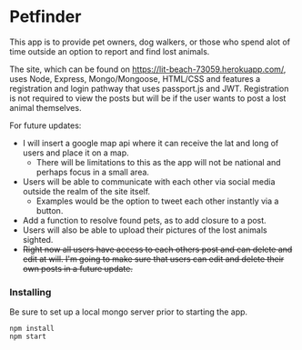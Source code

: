 # Petfinder

This app is to provide pet owners, dog walkers, or those who spend alot of time outside an option to report and find lost animals. 

The site, which can be found on https://lit-beach-73059.herokuapp.com/, uses Node, Express, Mongo/Mongoose, HTML/CSS and features a registration and login pathway that uses passport.js and JWT. Registration is not required to view the posts but will be if the user wants to post a lost animal themselves. 

For future updates:
  * I will insert a google map api where it can receive the lat and long of users and place it on a map.
    * There will be limitations to this as the app will not be national and perhaps focus in a small area. 
  * Users will be able to communicate with each other via social media outside the realm of the site itself.
    * Examples would be the option to tweet each other instantly via a button.
  * Add a function to resolve found pets, as to add closure to a post.
  * Users will also be able to upload their pictures of the lost animals sighted.
  * ~~Right now all users have access to each others post and can delete and edit at will. I'm going to make sure that users can edit and delete their own posts in a future update.~~


### Installing
Be sure to set up a local mongo server prior to starting the app.
```
npm install
npm start
```

